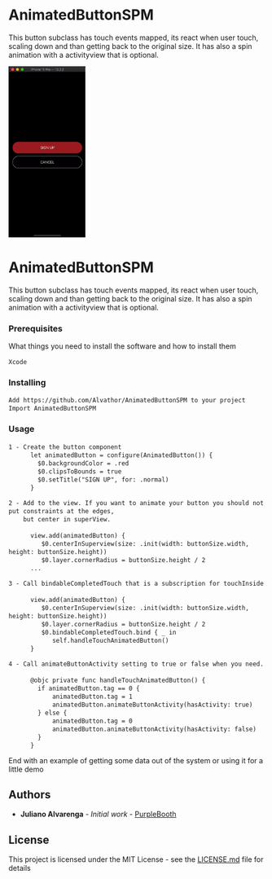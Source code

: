 # AnimatedButtonSPM

This button subclass has touch events mapped, its react when user touch,  scaling down and than getting back to the original size.
It has also a spin animation with a activityview that is optional.

<img height="30%" width="30%" src="https://github.com/Alvathor/AnimatedButtonSPM/blob/master/ezgif.com-video-to-gif.gif" alt="AnimatedButton.gif"></img>



# AnimatedButtonSPM

This button subclass has touch events mapped, its react when user touch,  scaling down and than getting back to the original size. It has also a spin animation with a activityview that is optional.

### Prerequisites

What things you need to install the software and how to install them

```
Xcode
```

### Installing

```
Add https://github.com/Alvathor/AnimatedButtonSPM to your project
Import AnimatedButtonSPM
```

### Usage

```
1 - Create the button component
      let animatedButton = configure(AnimatedButton()) {
        $0.backgroundColor = .red
        $0.clipsToBounds = true
        $0.setTitle("SIGN UP", for: .normal)
      }
```

```
2 - Add to the view. If you want to animate your button you should not put constraints at the edges, 
    but center in superView.

      view.add(animatedButton) {
         $0.centerInSuperview(size: .init(width: buttonSize.width, height: buttonSize.height))
         $0.layer.cornerRadius = buttonSize.height / 2
      ...            
```

```
3 - Call bindableCompletedTouch that is a subscription for touchInside

      view.add(animatedButton) {
         $0.centerInSuperview(size: .init(width: buttonSize.width, height: buttonSize.height))
         $0.layer.cornerRadius = buttonSize.height / 2
         $0.bindableCompletedTouch.bind { _ in
            self.handleTouchAnimatedButton()
      }
```

```
4 - Call animateButtonActivity setting to true or false when you need.

      @objc private func handleTouchAnimatedButton() {
        if animatedButton.tag == 0 {
            animatedButton.tag = 1
            animatedButton.animateButtonActivity(hasActivity: true)
        } else {
            animatedButton.tag = 0
            animatedButton.animateButtonActivity(hasActivity: false)
        }
      }
```

End with an example of getting some data out of the system or using it for a little demo


## Authors

* **Juliano Alvarenga** - *Initial work* - [PurpleBooth](https://github.com/Alvathor)

## License

This project is licensed under the MIT License - see the [LICENSE.md](LICENSE.md) file for details
